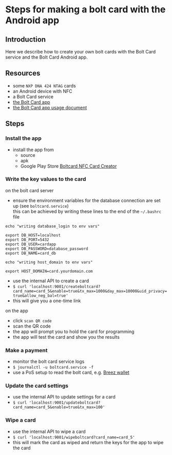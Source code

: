 # Steps for making a bolt card with the Android app

## Introduction

Here we describe how to create your own bolt cards with the Bolt Card service and the Bolt Card Android app.

## Resources
 
- some `NXP DNA 424 NTAG` cards
- an Android device with NFC
- a Bolt Card service
- [the Bolt Card app](https://github.com/boltcard/bolt-nfc-android-app)
- [the Bolt Card app usage document](https://github.com/boltcard/bolt-nfc-android-app#usage)

## Steps

### Install the app

- install the app from
  - source
  - apk
  - Google Play Store [Boltcard NFC Card Creator](https://play.google.com/store/apps/details?id=com.lightningnfcapp)

### Write the key values to the card
on the bolt card server
- ensure the environment variables for the database connection are set up (see `boltcard.service`)   
this can be achieved by writing these lines to the end of the `~/.bashrc` file  
```
echo "writing database_login to env vars"

export DB_HOST=localhost
export DB_PORT=5432
export DB_USER=cardapp
export DB_PASSWORD=database_password
export DB_NAME=card_db

echo "writing host_domain to env vars"

export HOST_DOMAIN=card.yourdomain.com
```
- use the internal API to create a card
- `$ curl 'localhost:9001/createboltcard?card_name=card_5&enable=true&tx_max=1000&day_max=10000&uid_privacy=true&allow_neg_bal=true'`
- this will give you a one-time link

on the app
- click `scan QR code`
- scan the QR code
- the app will prompt you to hold the card for programming
- the app will test the card and show you the results

### Make a payment
- monitor the bolt card service logs
- `$ journalctl -u boltcard.service -f`
- use a PoS setup to read the bolt card, e.g. [Breez wallet](https://breez.technology/)

### Update the card settings

- use the internal API to update settings for a card
- `$ curl 'localhost:9001/updateboltcard?card_name=card_5&enable=true&tx_max=100'`

### Wipe a card

- use the internal API to wipe a card
- `$ curl 'localhost:9001/wipeboltcard?card_name=card_5'`
- this will mark the card as wiped and return the keys for the app to wipe the card
